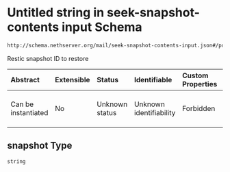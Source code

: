 # Untitled string in seek-snapshot-contents input Schema

```txt
http://schema.nethserver.org/mail/seek-snapshot-contents-input.json#/properties/snapshot
```

Restic snapshot ID to restore

| Abstract            | Extensible | Status         | Identifiable            | Custom Properties | Additional Properties | Access Restrictions | Defined In                                                                                           |
| :------------------ | :--------- | :------------- | :---------------------- | :---------------- | :-------------------- | :------------------ | :--------------------------------------------------------------------------------------------------- |
| Can be instantiated | No         | Unknown status | Unknown identifiability | Forbidden         | Allowed               | none                | [seek-snapshot-contents-input.json\*](mail/seek-snapshot-contents-input.json "open original schema") |

## snapshot Type

`string`
